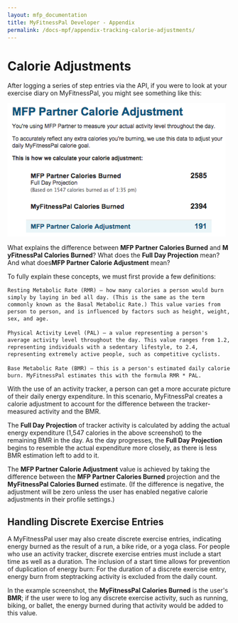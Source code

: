 ```yaml
---
layout: mfp_documentation
title: MyFitnessPal Developer - Appendix
permalink: /docs-mpf/appendix-tracking-calorie-adjustments/
---
```


# Calorie Adjustments

After logging a series of step entries via the API, if you were to look at your exercise diary on MyFitnessPal, you might see something like this:

![](../assets/images/mfp_partner_calorie_adjustment.png)

What explains the difference between **M​FP Partner Calories Burned**​ and **M​yFitnessPal Calories Burned**​? What does the ​**Full Day Projection​** mean? And what does **​MFP Partner Calorie Adjustment**​ mean?

To fully explain these concepts, we must first provide a few definitions:

    Resting Metabolic Rate (RMR)​ – how many calories a person would burn simply by laying in bed all day. (This is the same as the term commonly known as the ​Basal Metabolic Rate​.) This value varies from person to person, and is influenced by factors such as height, weight, sex, and age.

    Physical Activity Level (PAL)​ – a value representing a person's average activity level throughout the day. This value ranges from 1.2, representing individuals with a sedentary lifestyle, to 2.4, representing extremely active people, such as competitive cyclists.

    Base Metabolic Rate (BMR)​ – this is a person's estimated daily calorie burn. MyFitnessPal estimates this with the formula RMR * PAL.
    
With the use of an activity tracker, a person can get a more accurate picture of their daily energy expenditure. In this scenario, MyFitnessPal creates a calorie adjustment to account for the difference between the tracker­measured activity and the BMR.

The ​**Full Day Projection​** of tracker activity is calculated by adding the actual energy expenditure (1,547 calories in the above screenshot) to the remaining BMR in the day. As the day progresses, the **​Full Day Projection​** begins to resemble the actual expenditure more closely, as there is less BMR estimation left to add to it.

The ​**MFP Partner Calorie Adjustment​** value is achieved by taking the difference between the **MFP Partner Calories Burned**​ projection and the **​MyFitnessPal Calories Burned​** estimate. (If the difference is negative, the adjustment will be zero unless the user has enabled negative calorie adjustments in their profile settings.)


## Handling Discrete Exercise Entries

A MyFitnessPal user may also create discrete exercise entries, indicating energy burned as the result of a run, a bike ride, or a yoga class. For people who use an activity tracker, discrete exercise entries must include a start time as well as a duration. The inclusion of a start time allows for prevention of duplication of energy burn: For the duration of a discrete exercise entry, energy burn from step­tracking activity is excluded from the daily count.


In the example screenshot, the ​**MyFitnessPal Calories Burned​** is the user's ​**BMR**;​ if the user were to log any discrete exercise activity, such as running, biking, or ballet, the energy burned during that activity would be added to this value.